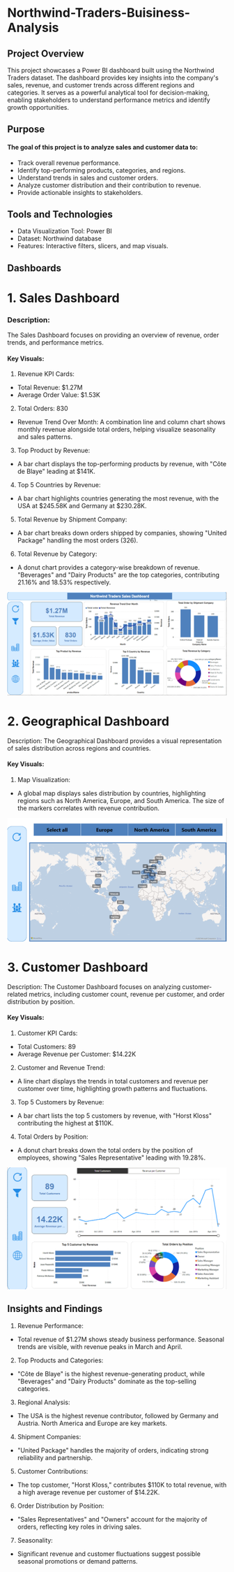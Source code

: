 # Northwind-Traders-Buisiness-Analysis
## Project Overview

This project showcases a Power BI dashboard built using the Northwind Traders dataset. The dashboard provides key insights into the company's sales, revenue, and customer trends across different regions and categories. It serves as a powerful analytical tool for decision-making, enabling stakeholders to understand performance metrics and identify growth opportunities.

## Purpose

#### The goal of this project is to analyze sales and customer data to:
- Track overall revenue performance.
- Identify top-performing products, categories, and regions.
- Understand trends in sales and customer orders.
- Analyze customer distribution and their contribution to revenue.
- Provide actionable insights to stakeholders.

## Tools and Technologies

* Data Visualization Tool: Power BI
* Dataset: Northwind database
* Features: Interactive filters, slicers, and map visuals.

## Dashboards

# 1. Sales Dashboard

### Description:
The Sales Dashboard focuses on providing an overview of revenue, order trends, and performance metrics.

#### Key Visuals:
1. Revenue KPI Cards:
* Total Revenue: $1.27M
* Average Order Value: $1.53K
2. Total Orders: 830
* Revenue Trend Over Month:
A combination line and column chart shows monthly revenue alongside total orders, helping visualize seasonality and sales patterns.
3. Top Product by Revenue:
* A bar chart displays the top-performing products by revenue, with "Côte de Blaye" leading at $141K.
4. Top 5 Countries by Revenue:
* A bar chart highlights countries generating the most revenue, with the USA at $245.58K and Germany at $230.28K.
5. Total Revenue by Shipment Company:
* A bar chart breaks down orders shipped by companies, showing "United Package" handling the most orders (326).
6. Total Revenue by Category:
* A donut chart provides a category-wise breakdown of revenue. "Beverages" and "Dairy Products" are the top categories, contributing 21.16% and 18.53% respectively.
<img src = "https://github.com/DikshantKhobragade/Northwind-Traders-Buisiness-Analysis/blob/main/Dashboard%20Images/Sales.png">

# 2. Geographical Dashboard

Description:
The Geographical Dashboard provides a visual representation of sales distribution across regions and countries.

#### Key Visuals:

1. Map Visualization:
* A global map displays sales distribution by countries, highlighting regions such as North America, Europe, and South America. The size of the markers correlates with revenue contribution.

<img src = "https://github.com/DikshantKhobragade/Northwind-Traders-Buisiness-Analysis/blob/main/Dashboard%20Images/Map.png">

# 3. Customer Dashboard

Description:
The Customer Dashboard focuses on analyzing customer-related metrics, including customer count, revenue per customer, and order distribution by position.

#### Key Visuals:

1. Customer KPI Cards:
* Total Customers: 89
* Average Revenue per Customer: $14.22K
2. Customer and Revenue Trend:
* A line chart displays the trends in total customers and revenue per customer over time, highlighting growth patterns and fluctuations.
3. Top 5 Customers by Revenue:
* A bar chart lists the top 5 customers by revenue, with "Horst Kloss" contributing the highest at $110K.
4. Total Orders by Position:
* A donut chart breaks down the total orders by the position of employees, showing "Sales Representative" leading with 19.28%.

<img src ="https://github.com/DikshantKhobragade/Northwind-Traders-Buisiness-Analysis/blob/main/Dashboard%20Images/Customer.png">

## Insights and Findings
1. Revenue Performance:
* Total revenue of $1.27M shows steady business performance. Seasonal trends are visible, with revenue peaks in March and April.
2. Top Products and Categories:
* "Côte de Blaye" is the highest revenue-generating product, while "Beverages" and "Dairy Products" dominate as the top-selling categories.
3. Regional Analysis:
* The USA is the highest revenue contributor, followed by Germany and Austria. North America and Europe are key markets.
4. Shipment Companies:
* "United Package" handles the majority of orders, indicating strong reliability and partnership.
5. Customer Contributions:
* The top customer, "Horst Kloss," contributes $110K to total revenue, with a high average revenue per customer of $14.22K.
6. Order Distribution by Position:
* "Sales Representatives" and "Owners" account for the majority of orders, reflecting key roles in driving sales.
7. Seasonality:
* Significant revenue and customer fluctuations suggest possible seasonal promotions or demand patterns.
